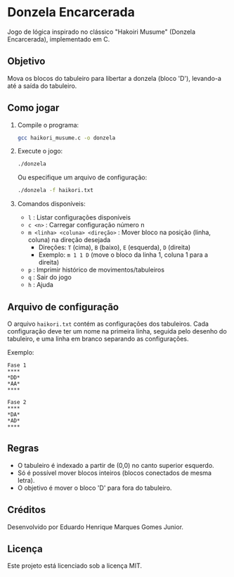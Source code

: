 # Donzela Encarcerada

Jogo de lógica inspirado no clássico "Hakoiri Musume" (Donzela Encarcerada), implementado em C.

## Objetivo

Mova os blocos do tabuleiro para libertar a donzela (bloco 'D'), levando-a até a saída do tabuleiro.

## Como jogar

1. Compile o programa:
   ```sh
   gcc haikori_musume.c -o donzela
   ```
2. Execute o jogo:
   ```sh
   ./donzela
   ```
   Ou especifique um arquivo de configuração:
   ```sh
   ./donzela -f haikori.txt
   ```

3. Comandos disponíveis:
   - `l` : Listar configurações disponíveis
   - `c <n>` : Carregar configuração número n
   - `m <linha> <coluna> <direção>` : Mover bloco na posição (linha, coluna) na direção desejada
     - Direções: `T` (cima), `B` (baixo), `E` (esquerda), `D` (direita)
     - Exemplo: `m 1 1 D` (move o bloco da linha 1, coluna 1 para a direita)
   - `p` : Imprimir histórico de movimentos/tabuleiros
   - `q` : Sair do jogo
   - `h` : Ajuda

## Arquivo de configuração

O arquivo `haikori.txt` contém as configurações dos tabuleiros. Cada configuração deve ter um nome na primeira linha, seguida pelo desenho do tabuleiro, e uma linha em branco separando as configurações.

Exemplo:
```
Fase 1
****
*DD*
*AA*
****

Fase 2
****
*DA*
*AD*
****
```

## Regras
- O tabuleiro é indexado a partir de (0,0) no canto superior esquerdo.
- Só é possível mover blocos inteiros (blocos conectados de mesma letra).
- O objetivo é mover o bloco 'D' para fora do tabuleiro.

## Créditos
Desenvolvido por Eduardo Henrique Marques Gomes Junior.

## Licença
Este projeto está licenciado sob a licença MIT.
